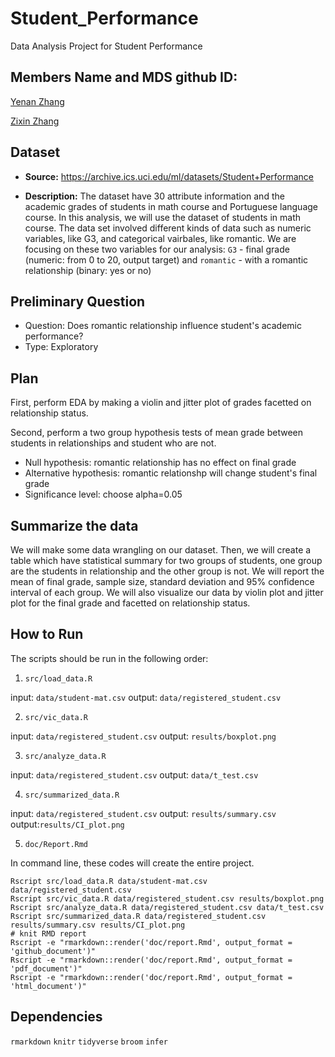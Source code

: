 
# Student_Performance
Data Analysis Project for Student Performance

## Members Name and MDS github ID: 

[Yenan Zhang](https://github.ubc.ca/joshua04)

[Zixin Zhang](https://github.ubc.ca/zixinz)

## Dataset
- **Source:** https://archive.ics.uci.edu/ml/datasets/Student+Performance

- **Description:** The dataset have 30 attribute information and the academic grades of students in math course and Portuguese language course. In this analysis, we will use the dataset of students in math course. The data set involved different kinds of data such as numeric variables, like G3, and categorical vairbales, like romantic. We are focusing on these two variables for our analysis: `G3` - final grade (numeric: from 0 to 20, output target) and `romantic` - with a romantic relationship (binary: yes or no) 

## Preliminary Question
- Question: Does romantic relationship influence student's academic performance?
- Type: Exploratory 

## Plan
First, perform EDA by making a violin and jitter plot of grades facetted on relationship status.

Second, perform a two group hypothesis tests of mean grade between students in relationships and student who are not.
- Null hypothesis: romantic relationship has no effect on final grade
- Alternative hypothesis: romantic relationshp will change student's final grade
- Significance level: choose alpha=0.05
      
## Summarize the data
We will make some data wrangling on our dataset. Then, we will create a table which have statistical summary for two groups of students, one group are the students in relationship and the other group is not. We will report the mean of final grade, sample size, standard deviation and 95% confidence interval of each group. We will also visualize our data by violin plot and jitter plot for the final grade and facetted on relationship status.   

## How to Run
The scripts should be run in the following order:
1. `src/load_data.R` 

input: `data/student-mat.csv`  output: `data/registered_student.csv`

2. `src/vic_data.R`     

input: `data/registered_student.csv`  output: `results/boxplot.png`

3. `src/analyze_data.R`   

input: `data/registered_student.csv` output: `data/t_test.csv`

4. `src/summarized_data.R`    

input: `data/registered_student.csv` output: `results/summary.csv`         output:`results/CI_plot.png`

5. `doc/Report.Rmd`

In command line, these codes will create the entire project. 
```
Rscript src/load_data.R data/student-mat.csv data/registered_student.csv
Rscript src/vic_data.R data/registered_student.csv results/boxplot.png
Rscript src/analyze_data.R data/registered_student.csv data/t_test.csv
Rscript src/summarized_data.R data/registered_student.csv results/summary.csv results/CI_plot.png
# knit RMD report
Rscript -e "rmarkdown::render('doc/report.Rmd', output_format = 'github_document')"
Rscript -e "rmarkdown::render('doc/report.Rmd', output_format = 'pdf_document')"
Rscript -e "rmarkdown::render('doc/report.Rmd', output_format = 'html_document')"
```
## Dependencies
`rmarkdown`
`knitr`
`tidyverse`
`broom`
`infer`
